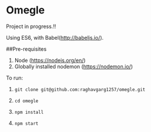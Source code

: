 # Omegle

Project in progress.!!

Using ES6, with Babel(http://babeljs.io/).

##Pre-requisites
1. Node (https://nodejs.org/en/)
2. Globally installed nodemon (https://nodemon.io/)

To run:

1. `git clone git@github.com:raghavgarg1257/omegle.git`

2. `cd omegle`

3. `npm install`

4. `npm start`
